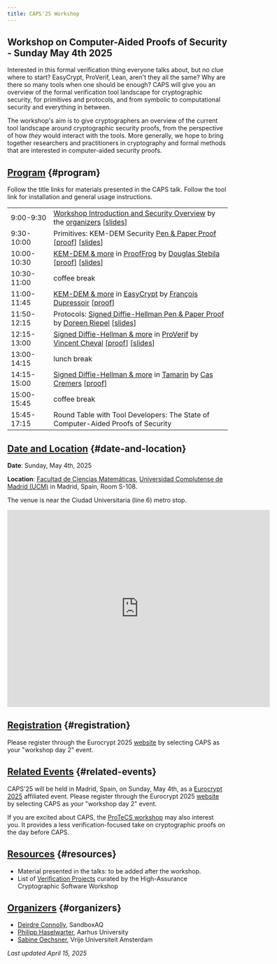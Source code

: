 ```yaml
---
title: CAPS'25 Workshop
---
```


## Workshop on Computer-Aided Proofs of Security - Sunday May 4th 2025

Interested in this formal verification thing everyone talks about, but no
clue where to start? EasyCrypt, ProVerif, Lean, aren't they all the same? Why
are there so many tools when one should be enough? CAPS will give you an
overview of the formal verification tool landscape for cryptographic
security, for primitives and protocols, and from symbolic to computational
security and everything in between.

The workshop's aim is to give cryptographers an overview of the current tool
landscape around cryptographic security proofs, from the perspective of how
*they* would interact with the tools. More generally, we hope to bring
together researchers and practitioners in cryptography and formal methods
that are interested in computer-aided security proofs.

## [Program](#program) {#program}

Follow the title links for materials presented in the CAPS talk. Follow the tool link for installation and general usage instructions.

|             |                                                                                                                                                                                                           |
|-------------|-----------------------------------------------------------------------------------------------------------------------------------------------------------------------------------------------------------|
| 9:00-9:30   | [Workshop Introduction and Security Overview](./CAPS2025-intro.pdf) by the [organizers](#organizers) \[[slides](./CAPS2025-intro.pdf)\]                                                                   |
| 9:30-10:00  | Primitives: KEM-DEM Security [Pen & Paper Proof](./CAPS2025-Stebila-kemdem-prooffrog.pdf) \[[proof](https://garbledcircus.com/kemdem/left-right)\] \[[slides](./CAPS2025-Stebila-kemdem-prooffrog.pdf)\]  |
| 10:00-10:30 | [KEM-DEM & more](https://prooffrog.github.io/caps-2025.html) in [ProofFrog](https://prooffrog.github.io/) by [Douglas Stebila](https://www.douglas.stebila.ca/) \[[proof](https://github.com/proof-ladders/asymmetric-ladder/tree/main/kemdem/ProofFrog)\] \[[slides](./CAPS2025-Stebila-kemdem-prooffrog.pdf)\] |
| 10:30-11:00 | coffee break                                                                                                                                                                                              |
| 11:00-11:45 | [KEM-DEM & more](https://github.com/proof-ladders/asymmetric-ladder/tree/main/kemdem/EasyCrypt) in [EasyCrypt](https://www.easycrypt.info/) by [François Dupressoir](https://fdupress.net/) \[[proof](https://github.com/proof-ladders/asymmetric-ladder/tree/main/kemdem/EasyCrypt)\] |
| 11:50-12:15 | Protocols: [Signed Diffie-Hellman Pen & Paper Proof](./CAPS2025-Riepel-signed-dh.pdf) by [Doreen Riepel](https://doreenriepel.me/) \[[slides](./CAPS2025-Riepel-signed-dh.pdf)\] |
| 12:15-13:00 | [Signed Diffie-Hellman & more](https://github.com/proof-ladders/protocol-ladder/blob/main/signedDH/signedDH.pv) in [ProVerif](https://bblanche.gitlabpages.inria.fr/proverif/) by [Vincent Cheval](https://chevalvi.gitlabpages.inria.fr/chevalvi/) \[[proof](https://github.com/proof-ladders/protocol-ladder/blob/main/signedDH/signedDH.pv)\] \[[slides](./CAPS2025-Cheval-proverif.pdf)\] |
| 13:00-14:15 | lunch break                                                                                                                                                                                               |
| 14:15-15:00 | [Signed Diffie-Hellman & more](https://github.com/proof-ladders/protocol-ladder/blob/main/signedDH/signedDH.spthy) in [Tamarin](https://tamarin-prover.com/) by [Cas Cremers](https://cispa.saarland/group/cremers/index.html) \[[proof](https://github.com/proof-ladders/protocol-ladder/blob/main/signedDH/signedDH.spthy)\]                         |
| 15:00-15:45 | coffee break                                                                                                                                                                                              |
| 15:45-17:15 | Round Table with Tool Developers: The State of Computer-Aided Proofs of Security                                                                                                                          |


## [Date and Location](#date-and-location) {#date-and-location}

**Date**: Sunday, May 4th, 2025

**Location**: [Facultad de Ciencias Matemáticas](https://www.ucm.es/mathematics/how-to-get-to-the-faculty),
[Universidad Complutense de Madrid (UCM)](https://maps.app.goo.gl/dcYnGPhjSZ4Bebh37) in Madrid, Spain, Room S-108.

The venue is near the Ciudad Universitaria (line 6) metro stop.

<iframe
src="https://www.google.com/maps/embed?pb=!1m18!1m12!1m3!1d3036.1688322730834!2d-3.728445122740989!3d40.449400053648276!2m3!1f0!2f0!3f0!3m2!1i1024!2i768!4f13.1!3m3!1m2!1s0xd422835b0e00927%3A0x8769bdbdc6a42ac1!2sPl.%20de%20las%20Ciencias%2C%203%2C%20Moncloa%20-%20Aravaca%2C%2028040%20Madrid%2C%20Spain!5e0!3m2!1sen!2sbg!4v1742897908470!5m2!1sen!2sbg"
width="600" height="450" style="border:0;" allowfullscreen="" loading="lazy"
referrerpolicy="no-referrer-when-downgrade"></iframe>

## [Registration](#registration) {#registration}

Please register through the Eurocrypt 2025
[website](https://eurocrypt.iacr.org/2025/registration.php) by selecting CAPS
as your "workshop day 2" event.

## [Related Events](#related-events) {#related-events}

CAPS'25 will be held in Madrid, Spain, on Sunday, May 4th, as a
[Eurocrypt 2025](https://eurocrypt.iacr.org/2025/) affiliated event.
Please register through the Eurocrypt 2025 [website](https://eurocrypt.iacr.org/2025/registration.php)
by selecting CAPS as your "workshop day 2" event.

If you are excited about CAPS, the [ProTeCS workshop](https://protecs-workshop.gitlab.io/)
may also interest you. It provides a less verification-focused take on cryptographic
proofs on the day before CAPS.

## [Resources](#resources) {#resources}

- Material presented in the talks: to be added after the workshop.
- List of [Verification Projects](https://www.hacs-workshop.org/links.html) curated by the High-Assurance Cryptographic Software Workshop

## [Organizers](#organizers) {#organizers}

- [Deirdre Connolly](https://durumcrustulum.com/), SandboxAQ
- [Philipp Haselwarter](https://haselwarter.org/), Aarhus University
- [Sabine Oechsner](https://soechsner.de/), Vrije Universiteit Amsterdam


_Last updated April 15, 2025_
